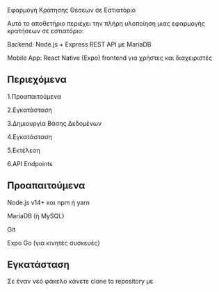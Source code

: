 Εφαρμογή Κράτησης Θέσεων σε Εστιατόριο

Αυτό το αποθετήριο περιέχει την πλήρη υλοποίηση μιας εφαρμογής κρατήσεων σε εστιατόριο:

Backend: Node.js + Express REST API με MariaDB

Mobile App: React Native (Expo) frontend για χρήστες και διαχειριστές


Περιεχόμενα
-----------
1.Προαπαιτούμενα

2.Εγκατάσταση

3.Δημιουργία Βάσης Δεδομένων

4.Εγκατάσταση

5.Εκτέλεση

6.API Endpoints

Προαπαιτούμενα
-------------

Node.js v14+ και npm ή yarn

MariaDB (ή MySQL)

Git

Expo Go (για κινητές συσκευές)

Εγκατάσταση
-
Σε έναν νεό φάκελο κάνετε clone to repository με 
